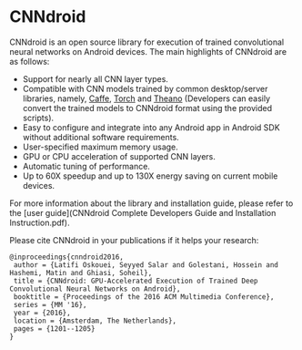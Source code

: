 # CNNdroid
CNNdroid is an open source library for execution of trained convolutional neural networks on Android devices.
The main highlights of CNNdroid are as follows:
* Support for nearly all CNN layer types.
* Compatible with CNN models trained by common desktop/server libraries, namely, [Caffe](http://caffe.berkeleyvision.org/), [Torch](http://torch.ch/) and [Theano](https://github.com/Theano/Theano) (Developers can easily convert the trained models to CNNdroid format using the provided scripts).
* Easy to configure and integrate into any Android app in Android SDK without additional software requirements.
* User-specified maximum memory usage.
* GPU or CPU acceleration of supported CNN layers.
* Automatic tuning of performance.
* Up to 60X speedup and up to 130X energy saving on current mobile devices.

For more information about the library and installation guide, please refer to the [user guide](CNNdroid Complete Developers Guide and Installation Instruction.pdf).

Please cite CNNdroid in your publications if it helps your research:
```
@inproceedings{cnndroid2016,
 author = {Latifi Oskouei, Seyyed Salar and Golestani, Hossein and Hashemi, Matin and Ghiasi, Soheil},
 title = {CNNdroid: GPU-Accelerated Execution of Trained Deep Convolutional Neural Networks on Android},
 booktitle = {Proceedings of the 2016 ACM Multimedia Conference},
 series = {MM '16},
 year = {2016},
 location = {Amsterdam, The Netherlands},
 pages = {1201--1205}
}
```
